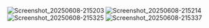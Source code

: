 ![Screenshot_20250608-215203](https://github.com/user-attachments/assets/57ae4ad5-b39a-481b-bc3e-1ef42fd88e60)
![Screenshot_20250608-215214](https://github.com/user-attachments/assets/0439d531-6f7e-4786-8ad7-a2166596e1e2)
![Screenshot_20250608-215325](https://github.com/user-attachments/assets/5aa33ffb-f292-4749-a049-6294eb7ddf35)
![Screenshot_20250608-215337](https://github.com/user-attachments/assets/35e36563-763e-40ad-b031-15832ab62537)

